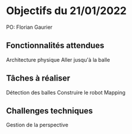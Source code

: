 # Objectifs du 21/01/2022

PO: Florian Gaurier


## Fonctionnalités attendues

Architecture physique
Aller jusqu'à la balle


## Tâches à réaliser

Détection des balles
Construire le robot
Mapping


## Challenges techniques

Gestion de la perspective


